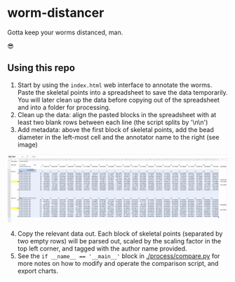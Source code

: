# worm-distancer
Gotta keep your worms distanced, man.

😎

## Using this repo

1. Start by using the `index.html` web interface to annotate the worms. Paste the skeletal points into a spreadsheet to save the data temporarily. You will later clean up the data before copying out of the spreadsheet and into a folder for processing.
2. Clean up the data: align the pasted blocks in the spreadsheet with at least two blank rows between each line (the script splits by '\n\n')
3. Add metadata: above the first block of skeletal points, add the bead diameter in the left-most cell and the annotator name to the right (see image)

[![](./data_copy_example.png)](./data_copy_example.png)

4. Copy the relevant data out. Each block of skeletal points (separated by two empty rows) will be parsed out, scaled by the scaling factor in the top left corner, and tagged with the author name provided.
5. See the `if __name__ == '__main__'` block in [./process/compare.py](./process/compare.py) for more notes on how to modify and operate the comparison script, and export charts.
